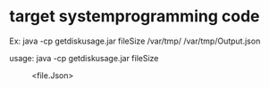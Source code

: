 # target systemprogramming code


Ex: 	java -cp getdiskusage.jar fileSize /var/tmp/ /var/tmp/Output.json

usage:  java -cp getdiskusage.jar fileSize <dir> <file.Json>
